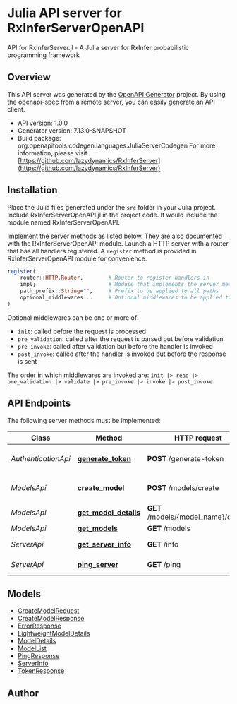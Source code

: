 # Julia API server for RxInferServerOpenAPI

API for RxInferServer.jl - A Julia server for RxInfer probabilistic programming framework

## Overview
This API server was generated by the [OpenAPI Generator](https://openapi-generator.tech) project.  By using the [openapi-spec](https://openapis.org) from a remote server, you can easily generate an API client.

- API version: 1.0.0
- Generator version: 7.13.0-SNAPSHOT
- Build package: org.openapitools.codegen.languages.JuliaServerCodegen
For more information, please visit [https://github.com/lazydynamics/RxInferServer](https://github.com/lazydynamics/RxInferServer)


## Installation
Place the Julia files generated under the `src` folder in your Julia project. Include RxInferServerOpenAPI.jl in the project code.
It would include the module named RxInferServerOpenAPI.

Implement the server methods as listed below. They are also documented with the RxInferServerOpenAPI module.
Launch a HTTP server with a router that has all handlers registered. A `register` method is provided in RxInferServerOpenAPI module for convenience.

```julia
register(
    router::HTTP.Router,        # Router to register handlers in
    impl;                       # Module that implements the server methods
    path_prefix::String="",     # Prefix to be applied to all paths
    optional_middlewares...     # Optional middlewares to be applied to all handlers
)
```

Optional middlewares can be one or more of:
- `init`: called before the request is processed
- `pre_validation`: called after the request is parsed but before validation
- `pre_invoke`: called after validation but before the handler is invoked
- `post_invoke`: called after the handler is invoked but before the response is sent

The order in which middlewares are invoked are:
`init |> read |> pre_validation |> validate |> pre_invoke |> invoke |> post_invoke`


## API Endpoints

The following server methods must be implemented:

Class | Method | HTTP request | Description
------------ | ------------- | ------------- | -------------
*AuthenticationApi* | [**generate_token**](docs/AuthenticationApi.md#generate_token) | **POST** /generate-token | Generate authentication token
*ModelsApi* | [**create_model**](docs/ModelsApi.md#create_model) | **POST** /models/create | Create a new model instance
*ModelsApi* | [**get_model_details**](docs/ModelsApi.md#get_model_details) | **GET** /models/{model_name}/details | Get model details
*ModelsApi* | [**get_models**](docs/ModelsApi.md#get_models) | **GET** /models | Get models
*ServerApi* | [**get_server_info**](docs/ServerApi.md#get_server_info) | **GET** /info | Get server information
*ServerApi* | [**ping_server**](docs/ServerApi.md#ping_server) | **GET** /ping | Health check endpoint



## Models

 - [CreateModelRequest](docs/CreateModelRequest.md)
 - [CreateModelResponse](docs/CreateModelResponse.md)
 - [ErrorResponse](docs/ErrorResponse.md)
 - [LightweightModelDetails](docs/LightweightModelDetails.md)
 - [ModelDetails](docs/ModelDetails.md)
 - [ModelList](docs/ModelList.md)
 - [PingResponse](docs/PingResponse.md)
 - [ServerInfo](docs/ServerInfo.md)
 - [TokenResponse](docs/TokenResponse.md)



## Author



